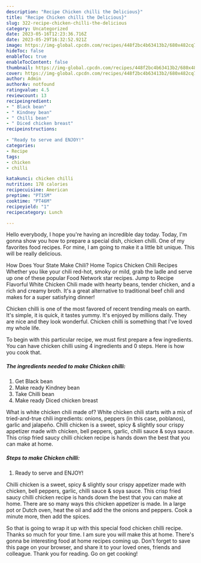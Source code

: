 ```yaml
---
description: "Recipe Chicken chilli the Delicious}"
title: "Recipe Chicken chilli the Delicious}"
slug: 322-recipe-chicken-chilli-the-delicious
category: Uncategorized
date: 2023-05-16T12:23:36.716Z
date: 2023-05-29T16:32:52.921Z
image: https://img-global.cpcdn.com/recipes/448f2bc4b63413b2/680x482cq70/chicken-chilli-recipe-main-photo.jpg
hideToc: false
enableToc: true
enableTocContent: false
thumbnail: https://img-global.cpcdn.com/recipes/448f2bc4b63413b2/680x482cq70/chicken-chilli-recipe-main-photo.jpg
cover: https://img-global.cpcdn.com/recipes/448f2bc4b63413b2/680x482cq70/chicken-chilli-recipe-main-photo.jpg
author: Admin
authorAv: notfound
ratingvalue: 4.5
reviewcount: 13
recipeingredient:
- " Black bean"
- " Kindney bean"
- " Chilli bean"
- " Diced chicken breast"
recipeinstructions:

- "Ready to serve and ENJOY!"
categories:
- Recipe
tags:
- chicken
- chilli

katakunci: chicken chilli 
nutrition: 178 calories
recipecuisine: American
preptime: "PT15M"
cooktime: "PT46M"
recipeyield: "1"
recipecategory: Lunch

---
```



Hello everybody, I hope you're having an incredible day today. Today, I'm gonna show you how to prepare a special dish, chicken chilli. One of my favorites food recipes. For mine, I am going to make it a little bit unique. This will be really delicious.

How Does Your State Make Chili? Home Topics Chicken Chili Recipes Whether you like your chili red-hot, smoky or mild, grab the ladle and serve up one of these popular Food Network star recipes. Jump to Recipe Flavorful White Chicken Chili made with hearty beans, tender chicken, and a rich and creamy broth. It&#39;s a great alternative to traditional beef chili and makes for a super satisfying dinner!

Chicken chilli is one of the most favored of recent trending meals on earth. It's simple, it is quick, it tastes yummy. It's enjoyed by millions daily. They are nice and they look wonderful. Chicken chilli is something that I've loved my whole life.


To begin with this particular recipe, we must first prepare a few ingredients. You can have chicken chilli using 4 ingredients and 0 steps. Here is how you cook that.

<!--inarticleads1-->

##### The ingredients needed to make Chicken chilli:

1. Get  Black bean
1. Make ready  Kindney bean
1. Take  Chilli bean
1. Make ready  Diced chicken breast


What is white chicken chili made of? White chicken chili starts with a mix of tried-and-true chili ingredients: onions, peppers (in this case, poblanos), garlic and jalapeño. Chilli chicken is a sweet, spicy &amp; slightly sour crispy appetizer made with chicken, bell peppers, garlic, chilli sauce &amp; soya sauce. This crisp fried saucy chilli chicken recipe is hands down the best that you can make at home. 

<!--inarticleads2-->

##### Steps to make Chicken chilli:


1. Ready to serve and ENJOY!

Chilli chicken is a sweet, spicy &amp; slightly sour crispy appetizer made with chicken, bell peppers, garlic, chilli sauce &amp; soya sauce. This crisp fried saucy chilli chicken recipe is hands down the best that you can make at home. There are so many ways this chicken appetizer is made. In a large pot or Dutch oven, heat the oil and add the the onions and peppers. Cook a minute more, then add the spices. 

So that is going to wrap it up with this special food chicken chilli recipe. Thanks so much for your time. I am sure you will make this at home. There's gonna be interesting food at home recipes coming up. Don't forget to save this page on your browser, and share it to your loved ones, friends and colleague. Thank you for reading. Go on get cooking!
